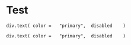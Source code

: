 # Test

```pug
div.text( color =   "primary",  disabled    )
```

<!-- prettier-ignore -->
```pug
div.text( color =   "primary",  disabled    )
```
